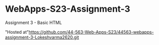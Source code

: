 # WebApps-S23-Assignment-3
Assignment 3 - Basic HTML

"Hosted at"https://github.com/44-563-Web-Apps-S23/44563-webapps-assignment-3-Lokeshvarma2620.git

